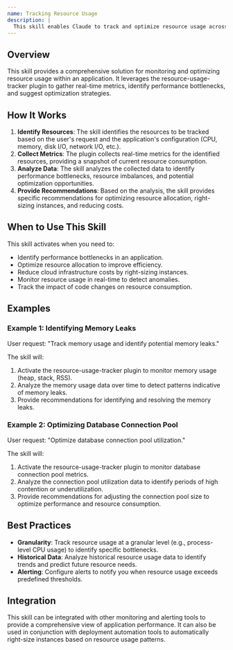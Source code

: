 ```yaml
---
name: Tracking Resource Usage
description: |
  This skill enables Claude to track and optimize resource usage across an application stack. It is activated when the user requests insights into resource consumption, performance bottlenecks, or cost optimization opportunities. The skill uses the resource-usage-tracker plugin to monitor CPU, memory, disk I/O, network I/O, file descriptors, database connections, and thread/process counts. Use this skill when the user mentions "resource usage", "performance optimization", "cost optimization", "track resources", or "right-sizing".
---
```


## Overview

This skill provides a comprehensive solution for monitoring and optimizing resource usage within an application. It leverages the resource-usage-tracker plugin to gather real-time metrics, identify performance bottlenecks, and suggest optimization strategies.

## How It Works

1. **Identify Resources**: The skill identifies the resources to be tracked based on the user's request and the application's configuration (CPU, memory, disk I/O, network I/O, etc.).
2. **Collect Metrics**: The plugin collects real-time metrics for the identified resources, providing a snapshot of current resource consumption.
3. **Analyze Data**: The skill analyzes the collected data to identify performance bottlenecks, resource imbalances, and potential optimization opportunities.
4. **Provide Recommendations**: Based on the analysis, the skill provides specific recommendations for optimizing resource allocation, right-sizing instances, and reducing costs.

## When to Use This Skill

This skill activates when you need to:
- Identify performance bottlenecks in an application.
- Optimize resource allocation to improve efficiency.
- Reduce cloud infrastructure costs by right-sizing instances.
- Monitor resource usage in real-time to detect anomalies.
- Track the impact of code changes on resource consumption.

## Examples

### Example 1: Identifying Memory Leaks

User request: "Track memory usage and identify potential memory leaks."

The skill will:
1. Activate the resource-usage-tracker plugin to monitor memory usage (heap, stack, RSS).
2. Analyze the memory usage data over time to detect patterns indicative of memory leaks.
3. Provide recommendations for identifying and resolving the memory leaks.

### Example 2: Optimizing Database Connection Pool

User request: "Optimize database connection pool utilization."

The skill will:
1. Activate the resource-usage-tracker plugin to monitor database connection pool metrics.
2. Analyze the connection pool utilization data to identify periods of high contention or underutilization.
3. Provide recommendations for adjusting the connection pool size to optimize performance and resource consumption.

## Best Practices

- **Granularity**: Track resource usage at a granular level (e.g., process-level CPU usage) to identify specific bottlenecks.
- **Historical Data**: Analyze historical resource usage data to identify trends and predict future resource needs.
- **Alerting**: Configure alerts to notify you when resource usage exceeds predefined thresholds.

## Integration

This skill can be integrated with other monitoring and alerting tools to provide a comprehensive view of application performance. It can also be used in conjunction with deployment automation tools to automatically right-size instances based on resource usage patterns.